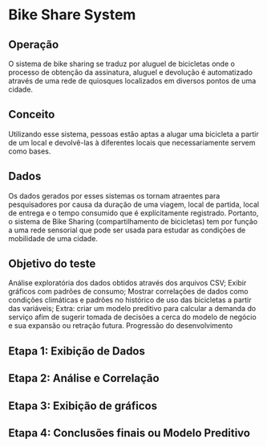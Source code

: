 # Bike Share System
## Operação
O sistema de bike sharing se traduz por aluguel de bicicletas onde o processo de obtenção da assinatura, aluguel e devolução é automatizado através de uma rede de quiosques localizados em diversos pontos de uma cidade.

## Conceito
Utilizando esse sistema, pessoas estão aptas a alugar uma bicicleta a partir de um local e devolvê-las à diferentes locais que necessariamente servem como bases.

## Dados
Os dados gerados por esses sistemas os tornam atraentes para pesquisadores por causa da duração de uma viagem, local de partida, local de entrega e o tempo consumido que é explícitamente registrado. Portanto, o sistema de Bike Sharing (compartilhamento de bicicletas) tem por função a uma rede sensorial que pode ser usada para estudar as condições de mobilidade de uma cidade.
 
## Objetivo do teste
Análise exploratória dos dados obtidos através dos arquivos CSV;
Exibir gráficos com padrões de consumo;
Mostrar correlações de dados como condições climáticas e padrões no histórico de uso das bicicletas a partir das variáveis;
Extra: criar um modelo preditivo para calcular a demanda do serviço afim de sugerir tomada de decisões a cerca do modelo de negócio e sua expansão ou retração futura.
Progressão do desenvolvimento
 ## Etapa 1: Exibição de Dados
 ## Etapa 2: Análise e Correlação
 ## Etapa 3: Exibição de gráficos
 ## Etapa 4: Conclusões finais ou Modelo Preditivo
